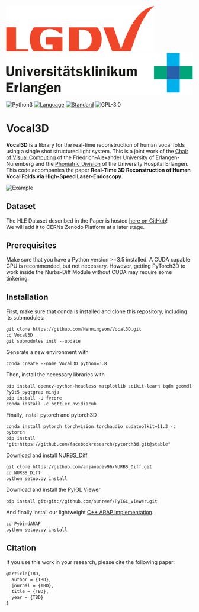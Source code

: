 ![LGDV](images/lgdv_small.png) ![Phoniatric Division](images/Uniklinikum-Erlangen.svg)

![Python3](https://img.shields.io/badge/python-3.5%20%7C%203.6%20%7C%203.7-blue)
[![Language](https://img.shields.io/badge/language-C++-blue.svg)](https://isocpp.org/)
[![Standard](https://img.shields.io/badge/C%2B%2B-11-blue.svg)](https://en.wikipedia.org/wiki/C%2B%2B#Standardization)
![GPL-3.0](https://img.shields.io/github/license/Henningson/vocaloid)


# Vocal3D
**Vocal3D** is a library for the real-time reconstruction of human vocal folds using a single shot structured light system.
This is a joint work of the <a href="https://www.lgdv.tf.fau.de/">Chair of Visual Computing</a> of the Friedrich-Alexander University of Erlangen-Nuremberg and the <a href="https://www.hno-klinik.uk-erlangen.de/phoniatrie/">Phoniatric Division</a> of the University Hospital Erlangen. 
This code accompanies the paper **Real-Time 3D Reconstruction of Human Vocal Folds via High-Speed Laser-Endoscopy**.

![Example](images/reco_example.gif)

## Dataset
The HLE Dataset described in the Paper is hosted <a href="https://github.com/Henningson/HLEDataset.git">here on GitHub</a>!  
We will add it to CERNs Zenodo Platform at a later stage.

## Prerequisites
Make sure that you have a Python version >=3.5 installed.
A CUDA capable GPU is recommended, but not necessary.
However, getting PyTorch3D to work inside the Nurbs-Diff Module without CUDA may require some tinkering.

## Installation
First, make sure that conda is installed and clone this repository, including its submodules:
```
git clone https://github.com/Henningson/Vocal3D.git
cd Vocal3D
git submodules init --update
```

Generate a new environment with
```
conda create --name Vocal3D python=3.8
```

Then, install the necessary libraries with
```
pip install opencv-python-headless matplotlib scikit-learn tqdm geomdl PyQt5 pyqtgrap ninja
pip install -U fvcore
conda install -c bottler nvidiacub
```

Finally, install pytorch and pytorch3D
```
conda install pytorch torchvision torchaudio cudatoolkit=11.3 -c pytorch
pip install "git+https://github.com/facebookresearch/pytorch3d.git@stable"
```

Download and install <a href="https://github.com/anjanadev96/NURBS_Diff.git">NURBS_Diff</a>
```
git clone https://github.com/anjanadev96/NURBS_Diff.git
cd NURBS_Diff
python setup.py install
```

Download and install the <a href="https://github.com/sunreef/PyIGL_viewer">PyIGL Viewer</a>
```
pip install git+git://github.com/sunreef/PyIGL_viewer.git
```
And finally install our lightweight <a href="https://github.com/Henningson/PybindARAP">C++ ARAP implementation</a>.
```
cd PybindARAP
python setup.py install
```

## Citation
If you use this work in your research, please cite the following paper:

    @article{TBD,
      author = {TBD},
      journal = {TBD},
      title = {TBD},
      year = {TBD}
    }